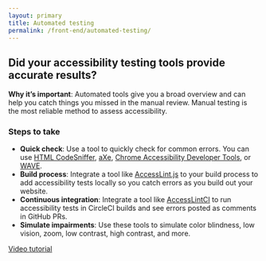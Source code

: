 ```yaml
---
layout: primary
title: Automated testing
permalink: /front-end/automated-testing/
---
```


## Did your accessibility testing tools provide accurate results?

**Why it’s important**: Automated tools give you a broad overview and can help you catch things you missed in the manual review. Manual testing is the most reliable method to assess accessibility.

### Steps to take
- **Quick check**: Use a tool to quickly check for common errors. You can use [HTML CodeSniffer](http://squizlabs.github.io/HTML_CodeSniffer/), [aXe](https://chrome.google.com/webstore/detail/axe/lhdoppojpmngadmnindnejefpokejbdd?hl=en-US), [Chrome Accessibility Developer Tools](https://chrome.google.com/webstore/detail/accessibility-developer-t/fpkknkljclfencbdbgkenhalefipecmb?hl=en), or [WAVE](http://wave.webaim.org/extension/).
- **Build process**: Integrate a tool like [AccessLint.js](https://github.com/accesslint/accesslint.js/tree/master) to your build process to add accessibility tests locally so you catch errors as you build out your website.
- **Continuous integration**: Integrate a tool like [AccessLintCI](https://github.com/accesslint/accesslint-ci) to run accessibility tests in CircleCI builds and see errors posted as comments in GitHub PRs.
- **Simulate impairments**: Use these tools to simulate color blindness, low vision, zoom, low contrast, high contrast, and more.

<a href="https://youtu.be/cOmehxAU_4s?t=8m57s">
  <i class="fa fa-youtube-play" aria-hidden="true"></i>Video tutorial
</a>

